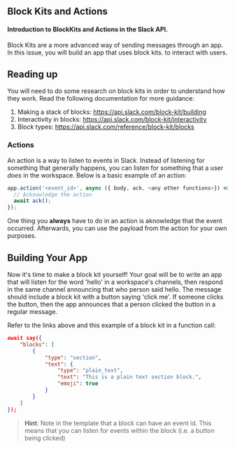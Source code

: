 ## Block Kits and Actions

#### Introduction to BlockKits and Actions in the Slack API.

Block Kits are a more advanced way of sending messages through an app. In this issue, you will build an app that uses block kits. to interact with users. 



## Reading up

You will need to do some research on block kits in order to understand how they work. Read the following documentation for more guidance:

1. Making a stack of blocks: https://api.slack.com/block-kit/building
2. Interactivity in blocks: https://api.slack.com/block-kit/interactivity
3. Block types: https://api.slack.com/reference/block-kit/blocks

### Actions

An action is a way to listen to events in Slack. Instead of listening for something that generally happens, you can listen for something that a user *does* in the workspace. Below is a basic example of an action:

```javascript
app.action('<event_id>', async ({ body, ack, <any other functions>}) => {
  // Acknowledge the action
  await ack();
});
```

One thing you **always** have to do in an action is aknowledge that the event occurred. Afterwards, you can use the payload from the action for your own purposes.

 

## Building Your App

Now it's time to make a block kit yourself! Your goal will be to write an app that will listen for the word 'hello' in a workspace's channels, then respond in the same channel announcing that who person said hello. The message should include a block kit with a button saying 'click me'. If someone clicks the button, then the app announces that a person clicked the button in a regular message.

Refer to the links above and this example of a block kit in a function call:

```json
await say({
	"blocks": [
		{
			"type": "section",
			"text": {
				"type": "plain_text",
				"text": "This is a plain text section block.",
				"emoji": true
			}
		}
	]
});
```



> **Hint**: Note in the template that a block can have an event id. This means that you can listen for events within the block (i.e. a button being clicked)

 

